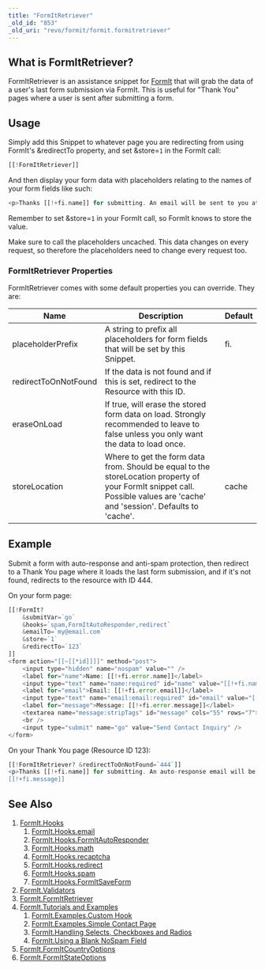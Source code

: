 ```yaml
---
title: "FormItRetriever"
_old_id: "853"
_old_uri: "revo/formit/formit.formitretriever"
---
```


## What is FormItRetriever?

FormItRetriever is an assistance snippet for [FormIt](extras/formit "FormIt") that will grab the data of a user's last form submission via FormIt. This is useful for "Thank You" pages where a user is sent after submitting a form.

## Usage

Simply add this Snippet to whatever page you are redirecting from using FormIt's &redirectTo property, and set &store=`1` in the FormIt call:

``` php
[[!FormItRetriever]]
```

And then display your form data with placeholders relating to the names of your form fields like such:

``` php
<p>Thanks [[!+fi.name]] for submitting. An email will be sent to you at [[!+fi.email]].</p>
```

Remember to set &store=`1` in your FormIt call, so FormIt knows to store the value.

Make sure to call the placeholders uncached. This data changes on every request, so therefore the placeholders need to change every request too.

### FormItRetriever Properties

FormItRetriever comes with some default properties you can override. They are:

| Name                 | Description                                                                                                                                                                 | Default |
| -------------------- | --------------------------------------------------------------------------------------------------------------------------------------------------------------------------- | ------- |
| placeholderPrefix    | A string to prefix all placeholders for form fields that will be set by this Snippet.                                                                                       | fi.     |
| redirectToOnNotFound | If the data is not found and if this is set, redirect to the Resource with this ID.                                                                                         |         |
| eraseOnLoad          | If true, will erase the stored form data on load. Strongly recommended to leave to false unless you only want the data to load once.                                        |
| storeLocation        | Where to get the form data from. Should be equal to the storeLocation property of your FormIt snippet call. Possible values are 'cache' and 'session'. Defaults to 'cache'. | cache   |

## Example

Submit a form with auto-response and anti-spam protection, then redirect to a Thank You page where it loads the last form submission, and if it's not found, redirects to the resource with ID 444.

On your form page:

``` php
[[!FormIt?
    &submitVar=`go`
    &hooks=`spam,FormItAutoResponder,redirect`
    &emailTo=`my@email.com`
    &store=`1`
    &redirectTo=`123`
]]
<form action="[[~[[*id]]]]" method="post">
    <input type="hidden" name="nospam" value="" />
    <label for="name">Name: [[!+fi.error.name]]</label>
    <input type="text" name="name:required" id="name" value="[[!+fi.name]]" />
    <label for="email">Email: [[!+fi.error.email]]</label>
    <input type="text" name="email:email:required" id="email" value="[[!+fi.email]]" />
    <label for="message">Message: [[!+fi.error.message]]</label>
    <textarea name="message:stripTags" id="message" cols="55" rows="7">[[!+fi.message]]</textarea>
    <br />
    <input type="submit" name="go" value="Send Contact Inquiry" />
</form>
```

On your Thank You page (Resource ID 123):

``` php
[[!FormItRetriever? &redirectToOnNotFound=`444`]]
<p>Thanks [[!+fi.name]] for submitting. An auto-response email will be sent to you at [[!+fi.email]]. Here's a copy of your message:</p>
[[!+fi.message]]
```

## See Also

1. [FormIt.Hooks](extras/formit/formit.hooks)
    1. [FormIt.Hooks.email](extras/formit/formit.hooks/email)
    2. [FormIt.Hooks.FormItAutoResponder](extras/formit/formit.hooks/formitautoresponder)
    3. [FormIt.Hooks.math](extras/formit/formit.hooks/math)
    4. [FormIt.Hooks.recaptcha](extras/formit/formit.hooks/recaptcha)
    5. [FormIt.Hooks.redirect](extras/formit/formit.hooks/redirect)
    6. [FormIt.Hooks.spam](extras/formit/formit.hooks/spam)
    7. [FormIt.Hooks.FormItSaveForm](extras/formit/formit.hooks/formitsaveform)
2. [FormIt.Validators](extras/formit/formit.validators)
3. [FormIt.FormItRetriever](extras/formit/formit.formitretriever)
4. [FormIt.Tutorials and Examples](extras/formit/formit.tutorials-and-examples)
    1. [FormIt.Examples.Custom Hook](extras/formit/formit.tutorials-and-examples/examples.custom-hook)
    2. [FormIt.Examples.Simple Contact Page](extras/formit/formit.tutorials-and-examples/examples.simple-contact-page)
    3. [FormIt.Handling Selects, Checkboxes and Radios](extras/formit/formit.tutorials-and-examples/handling-selects,-checkboxes-and-radios)
    4. [FormIt.Using a Blank NoSpam Field](extras/formit/formit.tutorials-and-examples/using-a-blank-nospam-field)
5. [FormIt.FormItCountryOptions](extras/formit/formit.formitcountryoptions)
6. [FormIt.FormItStateOptions](extras/formit/formit.formitstateoptions)
